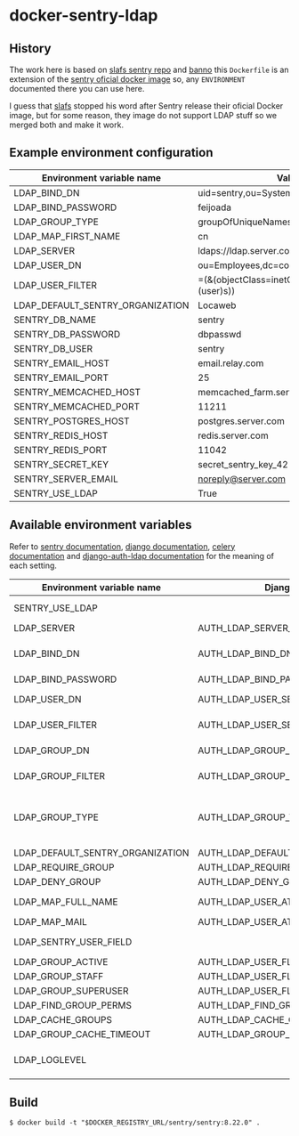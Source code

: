 # docker-sentry-ldap

## History

The work here is based on [slafs sentry repo](https://github.com/slafs/sentry-docker) and [banno](https://github.com/Banno/getsentry-ldap-auth) this `Dockerfile` is an extension of the [sentry oficial docker image](https://hub.docker.com/_/sentry/) so, any `ENVIRONMENT` documented there you can use here.

I guess that [slafs](https://github.com/slafs) stopped his word after Sentry release their oficial Docker image, but for some reason, they image do not support LDAP stuff so we merged both and make it work.

## Example environment configuration

Environment variable name | Value
---------------------------------|-------------------------
LDAP_BIND_DN                     | uid=sentry,ou=Systems,dc=server,dc=com
LDAP_BIND_PASSWORD               | feijoada
LDAP_GROUP_TYPE                  | groupOfUniqueNames
LDAP_MAP_FIRST_NAME              | cn
LDAP_SERVER                      | ldaps://ldap.server.com:636
LDAP_USER_DN                     | ou=Employees,dc=company,dc=com
LDAP_USER_FILTER                 | =(&(objectClass=inetOrgPerson)(mail=%(user)s))
LDAP_DEFAULT_SENTRY_ORGANIZATION | Locaweb
SENTRY_DB_NAME                   | sentry
SENTRY_DB_PASSWORD               | dbpasswd 
SENTRY_DB_USER                   | sentry
SENTRY_EMAIL_HOST                | email.relay.com
SENTRY_EMAIL_PORT                | 25
SENTRY_MEMCACHED_HOST            | memcached_farm.server.com
SENTRY_MEMCACHED_PORT            | 11211
SENTRY_POSTGRES_HOST             | postgres.server.com 
SENTRY_REDIS_HOST                | redis.server.com 
SENTRY_REDIS_PORT                | 11042
SENTRY_SECRET_KEY                | secret_sentry_key_42 
SENTRY_SERVER_EMAIL              | noreply@server.com
SENTRY_USE_LDAP                  | True

## Available environment variables

Refer to [sentry documentation](https://docs.getsentry.com/server/config/),
[django documentation](https://docs.djangoproject.com/en/1.6/ref/settings/),
[celery documentation](http://docs.celeryproject.org/en/latest/)
and [django-auth-ldap documentation](https://pythonhosted.org/django-auth-ldap/reference.html)
for the meaning of each setting.

Environment variable name       | Django/Sentry setting                         | Type | Default value                                         | Description
---------------------------------|-----------------------------------------------|------|-------------------------------------------------------|------------------------------------------------------------------------
SENTRY_USE_LDAP                  |                                               | bool | False                                                 | if set to ``False`` all other LDAP settings are discarded
LDAP_SERVER                      | AUTH_LDAP_SERVER_URI                          |      | ``ldap://localhost``                                  | Example: ``ldaps://ldap.locaweb.com:639`` 
LDAP_BIND_DN                     | AUTH_LDAP_BIND_DN                             |      | ''                                                    | The user used to login at ldap, normally this is a system user example:  uid=sentry,ou=Systems,dc=locaweb,dc=com
LDAP_BIND_PASSWORD               | AUTH_LDAP_BIND_PASSWORD                       |      | ''                                                    | The password of the user 
LDAP_USER_DN                     | AUTH_LDAP_USER_SEARCH*                        |      | **REQUIRED!** if you want to use LDAP auth            | first argument of LDAPSearch (base_dn) when searching for users
LDAP_USER_FILTER                 | AUTH_LDAP_USER_SEARCH*                        |      | ``(&(objectClass=inetOrgPerson)(cn=%(user)s))``       | third argument of LDAPSearch (filterstr) when searching for users
LDAP_GROUP_DN                    | AUTH_LDAP_GROUP_SEARCH*                       |      | ''                                                    | first argument of LDAPSearch (base_dn) when searching for groups
LDAP_GROUP_FILTER                | AUTH_LDAP_GROUP_SEARCH*                       |      | ``(objectClass=groupOfUniqueNames)``                  | third argument of LDAPSearch (filterstr) when searching for groups
LDAP_GROUP_TYPE                  | AUTH_LDAP_GROUP_TYPE*                         |      | ''                                                    | if set to 'groupOfUniqueNames' then ``AUTH_LDAP_GROUP_TYPE = GroupOfUniqueNamesType()``, if set to 'posixGroup' then ``AUTH_LDAP_GROUP_TYPE = PosixGroupType()``.
LDAP_DEFAULT_SENTRY_ORGANIZATION | AUTH_LDAP_DEFAULT_SENTRY_ORGANIZATION         |      | ``Locaweb``                                           | Name of the Sentry Default Organization
LDAP_REQUIRE_GROUP               | AUTH_LDAP_REQUIRE_GROUP                       |      | None                                                  |
LDAP_DENY_GROUP                  | AUTH_LDAP_DENY_GROUP                          |      | None                                                  |
LDAP_MAP_FULL_NAME               | AUTH_LDAP_USER_ATTR_MAP['first_name']         |      | ``cn``                                                | Please make sure that this property have the full name of the user 
LDAP_MAP_MAIL                    | AUTH_LDAP_USER_ATTR_MAP['email']              |      | ``mail``                                              |
LDAP_SENTRY_USER_FIELD           |                                               |      | ``mail``                                              | Which LDAP field will be used to create the Sentry username
LDAP_GROUP_ACTIVE                | AUTH_LDAP_USER_FLAGS_BY_GROUP['is_active']    |      | ''                                                    |
LDAP_GROUP_STAFF                 | AUTH_LDAP_USER_FLAGS_BY_GROUP['is_staff']     |      | ''                                                    |
LDAP_GROUP_SUPERUSER             | AUTH_LDAP_USER_FLAGS_BY_GROUP['is_superuser'] |      | ''                                                    |
LDAP_FIND_GROUP_PERMS            | AUTH_LDAP_FIND_GROUP_PERMS                    | bool | False                                                 |
LDAP_CACHE_GROUPS                | AUTH_LDAP_CACHE_GROUPS                        | bool | True                                                  |
LDAP_GROUP_CACHE_TIMEOUT         | AUTH_LDAP_GROUP_CACHE_TIMEOUT                 | int  | 3600                                                  |
LDAP_LOGLEVEL                    |                                               |      | ``DEBUG``                                             | django_auth_ldap logger level (other values: NOTSET (to disable), INFO, WARNING, ERROR or CRITICAL)

## Build

```
$ docker build -t "$DOCKER_REGISTRY_URL/sentry/sentry:8.22.0" .
```

